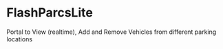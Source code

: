 # FlashParcsLite
Portal to View (realtime), Add and Remove Vehicles from different parking locations
